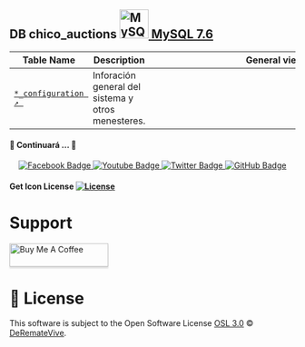 ## DB chico_auctions <a href="https://dev.mysql.com/" title="MySQL"><img src="https://github.com/get-icon/geticon/raw/master/icons/mysql.svg" alt="MySQL" width="51px" height="51px"> MySQL 7.6 </a>

| Table Name | Description | General view |
| --- | --- | --- |
| [`*_configuration ↗️ `](https://github.com/derematevive/db_chico_auctions/tree/main/tables/au_configuration) | Inforación general del sistema y otros menesteres. | <img style="margin-left:344px" src="https://github.com/derematevive/db_chico_auctions/blob/main/tables/au_configuration/au_configuration.jpg" width="80" height="80"> |



#### :construction: Continuará ... :construction:


<div id="badges" align="center">
  <a href="https://www.facebook.com/DeremateVive" target="_blank">
    <img src="https://img.shields.io/badge/Facebook-blue?style=for-the-badge&logo=facebook&logoColor=white" alt="Facebook Badge"/>
  </a>
  <a href="https://www.youtube.com/channel/UCD_DM-g6K01U9b9J_056Hgg" target="_blank">
    <img src="https://img.shields.io/badge/YouTube-red?style=for-the-badge&logo=youtube&logoColor=white" alt="Youtube Badge"/>
  </a>
  <a href="https://twitter.com/DeremateVive" target="_blank">
    <img src="https://img.shields.io/badge/Twitter-blue?style=for-the-badge&logo=twitter&logoColor=white" alt="Twitter Badge"/>
  </a>
   <a href="https://github.com/derematevive/chicoauctions" target="_blank">
    <img src="https://img.shields.io/badge/GitHub-white?style=for-the-badge&logo=github&logoColor=black" alt="GitHub Badge"/>
  </a>
</div>


#### Get Icon License [![License](https://img.shields.io/github/license/get-icon/geticon)](https://github.com/get-icon/geticon/blob/master/LICENSE "License")

# Support

<a href="https://www.buymeacoffee.com/derematevive" target="_blank"><img src="https://www.buymeacoffee.com/assets/img/custom_images/yellow_img.png" alt="Buy Me A Coffee" style="height: 41px !important;width: 174px !important;box-shadow: 0px 3px 2px 0px rgba(190, 190, 190, 0.5) !important;-webkit-box-shadow: 0px 3px 2px 0px rgba(190, 190, 190, 0.5) !important;" ></a>

# 📜 License

This software is subject to the Open Software License [OSL 3.0](https://opensource.org/licenses/OSL-3.0) © [DeRemateVive](https://derematevive.github.io/chicoauctions/).
